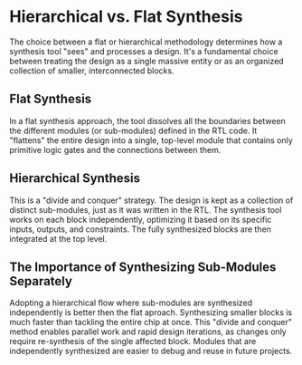 # Hierarchical vs. Flat Synthesis

The choice between a flat or hierarchical methodology determines how a synthesis tool "sees" and processes a design. It's a fundamental choice between treating the design as a single massive entity or as an organized collection of smaller, interconnected blocks.

## Flat Synthesis

In a flat synthesis approach, the tool dissolves all the boundaries between the different modules (or sub-modules) defined in the RTL code. It "flattens" the entire design into a single, top-level module that contains only primitive logic gates and the connections between them.

## Hierarchical Synthesis

This is a "divide and conquer" strategy. The design is kept as a collection of distinct sub-modules, just as it was written in the RTL. The synthesis tool works on each block independently, optimizing it based on its specific inputs, outputs, and constraints. The fully synthesized blocks are then integrated at the top level.


## The Importance of Synthesizing Sub-Modules Separately

Adopting a hierarchical flow where sub-modules are synthesized independently is better then the flat aproach. Synthesizing smaller blocks is much faster than tackling the entire chip at once. This "divide and conquer" method enables parallel work and rapid design iterations, as changes only require re-synthesis of the single affected block. Modules that are independently synthesized are easier to debug and reuse in future projects.